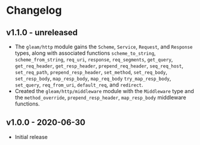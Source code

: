 # Changelog

## v1.1.0 - unreleased

- The `gleam/http` module gains the `Scheme`, `Service`, `Request`, and
  `Response` types, along with associated functions `scheme_to_string`,
  `scheme_from_string`, `req_uri`, `response`, `req_segments`, `get_query`,
  `get_req_header`, `get_resp_header`, `prepend_req_header`, `seq_req_host`,
  `set_req_path`, `prepend_resp_header`, `set_method`, `set_req_body`,
  `set_resp_body`, `map_resp_body`, `map_req_body` `try_map_resp_body`,
  `set_query`, `req_from_uri`, `default_req`, and `redirect`.
- Created the `gleam/http/middleware` module with the `Middleware` type and
  the `method_override`, `prepend_resp_header`, `map_resp_body` middleware
  functions.

## v1.0.0 - 2020-06-30

- Initial release
